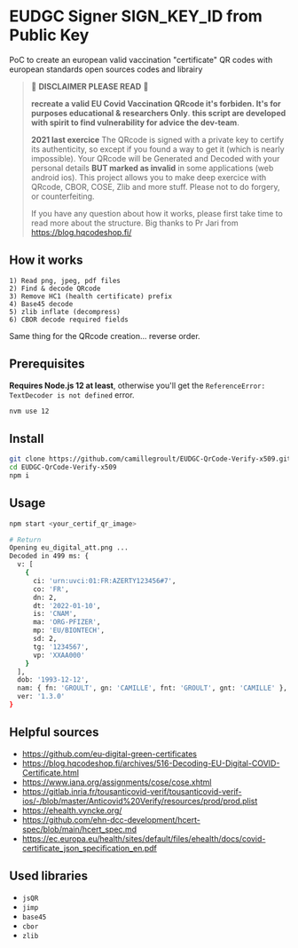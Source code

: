 # EUDGC Signer SIGN_KEY_ID from Public Key

PoC to create an european valid vaccination "certificate" QR codes with european standards open sources codes and librairy

> 🛑 **DISCLAIMER PLEASE READ** 🛑
>
> **recreate a valid EU Covid Vaccination QRcode it's forbiden. It's for purposes educational & researchers Only**.
> **this script are developed with spirit to find vulnerability for advice the dev-team**.
>
>
> **2021 last exercice**
> The QRcode is signed with a private key to certify its authenticity, so except if you found a way to get it (which is nearly impossible). Your QRcode will be Generated and Decoded with your personal details **BUT marked as invalid** in some applications (web android ios).
This project allows you to make deep exercice with QRcode, CBOR, COSE, Zlib and more stuff. Please not to do forgery, or counterfeiting.
>
> If you have any question about how it works, please first take time to read more about the structure.
> Big thanks to Pr Jari from https://blog.hqcodeshop.fi/

## How it works

```
1) Read png, jpeg, pdf files
2) Find & decode QRcode
3) Remove HC1 (health certificate) prefix
4) Base45 decode
5) zlib inflate (decompress)
6) CBOR decode required fields
```

Same thing for the QRcode creation... reverse order.

## Prerequisites

**Requires Node.js 12 at least**, otherwise you'll get the `ReferenceError: TextDecoder is not defined` error.

```bash
nvm use 12
```

## Install

```bash
git clone https://github.com/camillegroult/EUDGC-QrCode-Verify-x509.git
cd EUDGC-QrCode-Verify-x509
npm i
```

## Usage

```bash
npm start <your_certif_qr_image>

# Return
Opening eu_digital_att.png ...
Decoded in 499 ms: {
  v: [
    {
      ci: 'urn:uvci:01:FR:AZERTY123456#7',
      co: 'FR',
      dn: 2,
      dt: '2022-01-10',
      is: 'CNAM',
      ma: 'ORG-PFIZER',
      mp: 'EU/BIONTECH',
      sd: 2,
      tg: '1234567',
      vp: 'XXAA000'
    }
  ],
  dob: '1993-12-12',
  nam: { fn: 'GROULT', gn: 'CAMILLE', fnt: 'GROULT', gnt: 'CAMILLE' },
  ver: '1.3.0'
}
```

## Helpful sources
- https://github.com/eu-digital-green-certificates
- https://blog.hqcodeshop.fi/archives/516-Decoding-EU-Digital-COVID-Certificate.html
- https://www.iana.org/assignments/cose/cose.xhtml
- https://gitlab.inria.fr/tousanticovid-verif/tousanticovid-verif-ios/-/blob/master/Anticovid%20Verify/resources/prod/prod.plist
- https://ehealth.vyncke.org/
- https://github.com/ehn-dcc-development/hcert-spec/blob/main/hcert_spec.md
- https://ec.europa.eu/health/sites/default/files/ehealth/docs/covid-certificate_json_specification_en.pdf

## Used libraries

- `jsQR`
- `jimp`
- `base45`
- `cbor`
- `zlib`
